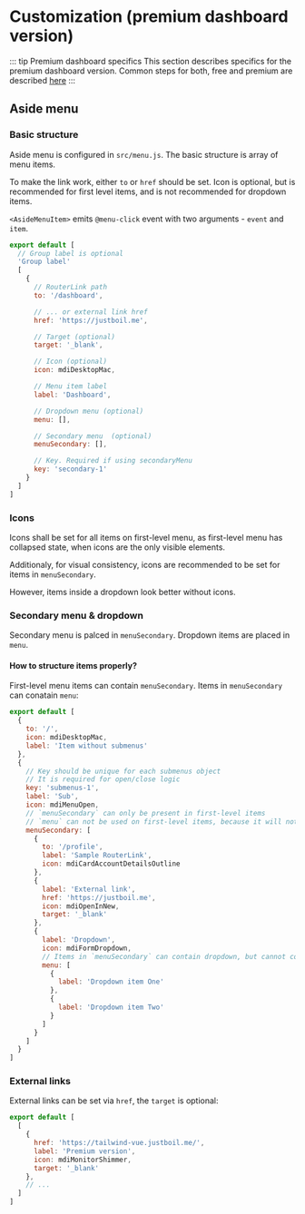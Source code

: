 # Customization (premium dashboard version)
::: tip Premium dashboard specifics
This section describes specifics for the premium dashboard version. Common steps for both, free and premium are described [here](/customization/)
:::

## Aside menu

### Basic structure

Aside menu is configured in `src/menu.js`. The basic structure is array of menu items.

To make the link work, either `to` or `href` should be set. Icon is optional, but is recommended for first level items, and is not recommended for dropdown items.

`<AsideMenuItem>` emits `@menu-click` event with two arguments - `event` and `item`. 

```js
export default [
  // Group label is optional
  'Group label'
  [
    {
      // RouterLink path
      to: '/dashboard',

      // ... or external link href
      href: 'https://justboil.me',

      // Target (optional)
      target: '_blank',

      // Icon (optional)
      icon: mdiDesktopMac,

      // Menu item label
      label: 'Dashboard',

      // Dropdown menu (optional)
      menu: [],

      // Secondary menu  (optional)
      menuSecondary: [],

      // Key. Required if using secondaryMenu
      key: 'secondary-1'
    }
  ]
]
```

### Icons

Icons shall be set for all items on first-level menu, as first-level menu has collapsed state, when icons are the only visible elements. 

Additionaly, for visual consistency, icons are recommended to be set for items in `menuSecondary`. 

However, items inside a dropdown look better without icons.

### Secondary menu & dropdown

Secondary menu is palced in `menuSecondary`. Dropdown items are placed in `menu`.

#### How to structure items properly?

First-level menu items can contain `menuSecondary`. Items in `menuSecondary` can conatain `menu`:

```js
export default [
  {
    to: '/',
    icon: mdiDesktopMac,
    label: 'Item without submenus'
  },
  {
    // Key should be unique for each submenus object
    // It is required for open/close logic
    key: 'submenus-1',
    label: 'Sub',
    icon: mdiMenuOpen,
    // `menuSecondary` can only be present in first-level items
    // `menu` can not be used on first-level items, because it will not display properly in collapsed aside state
    menuSecondary: [
      {
        to: '/profile',
        label: 'Sample RouterLink',
        icon: mdiCardAccountDetailsOutline 
      },
      {
        label: 'External link',
        href: 'https://justboil.me',
        icon: mdiOpenInNew,
        target: '_blank'
      },
      {
        label: 'Dropdown',
        icon: mdiFormDropdown,
        // Items in `menuSecondary` can contain dropdown, but cannot contain another `menuSecondary`
        menu: [
          {
            label: 'Dropdown item One'
          },
          {
            label: 'Dropdown item Two'
          }
        ]
      }
    ]
  }
]
```

### External links

External links can be set via `href`, the `target` is optional:

```js
export default [
  [
    {
      href: 'https://tailwind-vue.justboil.me/',
      label: 'Premium version',
      icon: mdiMonitorShimmer,
      target: '_blank'
    },
    // ...
  ]
]
```
